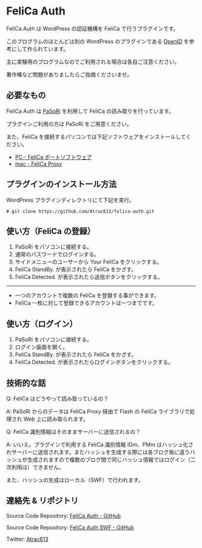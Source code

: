 FeliCa Auth
=============

FeliCa Auth は WordPress の認証機構を FeliCa で行うプラグインです。

このプログラムのほとんどは別の WordPress のプラグインである [OpenID][openid] を参考にして作られています。

主に実験用のプログラムなのでご利用される場合は各自ご注意ください。

著作権など問題がありましたらご指摘くださいませ。

必要なもの
-------

FeliCa Auth は [PaSoRi][pasori]  を利用して FeliCa の読み取りを行っています。

プラグインご利用の方は PaSoRi をご用意ください。

また、FeliCa を接続するパソコンでは下記ソフトウェアをインストールしてください。

* [PC - FeliCa ポートソフトウェア][felicasoftware1]
* [mac - FeliCa Proxy][felicasoftware2]

プラグインのインストール方法
------

WordPress プラグインディレクトリにて下記を実行。

    # git clone https://github.com/Atrac613/felica-auth.git

使い方（FeliCa の登録）
-------

1. PaSoRi をパソコンに接続する。
2. 通常のパスワードでログインする。
3. サイドメニューのユーザーから Your FeliCa をクリックする。
4. FeliCa StandBy.  が表示されたら FeliCa をかざす。
5. FeliCa Detected.  が表示されたら送信ボタンをクリックする。

---

* 一つのアカウントで複数の FeliCa を登録する事ができます。
* FeliCa 一枚に対して登録できるアカウントは一つまでです。

使い方（ログイン）
-------

1. PaSoRi をパソコンに接続する。
2. ログイン画面を開く。
3. FeliCa StandBy.  が表示されたら FeliCa をかざす。
4. FeliCa Detected.  が表示されたらログインボタンをクリックする。

技術的な話
-------

Q: FeliCa はどうやって読み取っているの？

A: PaSoRi からのデータは FeliCa Proxy 経由で Flash の FeliCa ライブラリで処理され Web 上に読み取られます。

Q: FeliCa 識別情報はそのままサーバーに送信されるの？

A: いいえ。プラグインで利用する FeliCa 識別情報 IDm、PMm はハッシュ化されサーバーに送信されます。またハッシュを生成する際には各ブログ毎に違うハッシュが生成されますので複数のブログ間で同じハッシュ情報ではログイン（二次利用は）できません。

また、ハッシュの生成はローカル（SWF）で行われます。

連絡先 & リポジトリ
-------

Source Code Repository: [FeliCa Auth - GitHub][felicaauth]

Source Code Repository: [FeliCa Auth SWF - GitHub][felicaauthswf]

Twitter: [Atrac613][twitter]

[twitter]: http://twitter.com/Atrac613
[openid]: http://wordpress.org/extend/plugins/openid
[felicaauth]: https://github.com/Atrac613/felica-auth
[felicaauthswf]: https://github.com/Atrac613/felica-auth-swf
[felicasoftware1]: http://www.sony.co.jp/Products/felica/consumer/download/felicaportsoftware.html
[felicasoftware2]: http://blog.felicalauncher.com/sdk_for_air/?p=2617
[pasori]: http://amzn.to/fSvLeu

